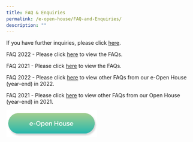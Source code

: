```yaml
---
title: FAQ & Enquiries
permalink: /e-open-house/FAQ-and-Enquiries/
description: ""
---
```

If you have further inquiries, please click&nbsp;[here](http://gg.gg/eOH_enquiries).  
  
FAQ 2022 - Please click&nbsp;[here](/files/FAQs\_e-Open%20House%202022Nov%20\_9%20Nov%2022.pdf)&nbsp;to view the FAQs.&nbsp;

FAQ 2021 - Please click&nbsp;[here](/files/e-Open%20House%202021%20Nov\_FAQs.pdf)&nbsp;to view the FAQs.&nbsp;

FAQ 2022 - Please click&nbsp;[here](/files/FAQs%20from%20our%20e-Open%20House%20year-end%20in%202022.pdf)&nbsp;to view other FAQs from our e-Open House (year-end) in 2022.&nbsp;

FAQ 2021 - Please click&nbsp;[here](/files/e-Open%20House%202021%20Nov\_Collated%20FAQs%20from%20online%20engagement%20session%2026%20Nov.pdf)&nbsp;to view other FAQs from our Open House (year-end) in 2021.

<a href="/e-open-house/e-Open-House/"><img src="/images/Button/eopenhouse.png" style="width:48%"></a>